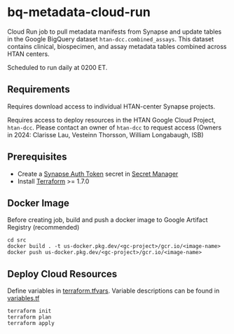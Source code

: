# bq-metadata-cloud-run

Cloud Run job to pull metadata manifests from Synapse and update tables in the Google BigQuery dataset `htan-dcc.combined_assays`. This dataset contains clinical, biospecimen, and assay metadata tables combined across HTAN centers. 

Scheduled to run daily at 0200 ET.

## Requirements
Requires download access to individual HTAN-center Synapse projects. 

Requires access to deploy resources in the HTAN Google Cloud Project, `htan-dcc`. Please contact an owner of `htan-dcc` to request access (Owners in 2024: Clarisse Lau, Vesteinn Thorsson, William Longabaugh, ISB)

## Prerequisites
- Create a [Synapse Auth Token](https://help.synapse.org/docs/Managing-Your-Account.2055405596.html#ManagingYourAccount-PersonalAccessTokens) secret in [Secret Manager](https://cloud.google.com/secret-manager/docs)
- Install [Terraform](https://developer.hashicorp.com/terraform/tutorials/aws-get-started/install-cli) >= 1.7.0

## Docker Image
Before creating job, build and push a docker image to Google Artifact Registry (recommended)

```
cd src
docker build . -t us-docker.pkg.dev/<gc-project>/gcr.io/<image-name>
docker push us-docker.pkg.dev/<gc-project>/gcr.io/<image-name>
```

## Deploy Cloud Resources
Define variables in [terraform.tfvars](https://github.com/ncihtan/bq-metadata-cloud-run/blob/main/terraform.tfvars). Variable descriptions can be found in [variables.tf](https://github.com/ncihtan/bq-metadata-cloud-run/blob/main/variables.tf)

```
terraform init
terraform plan
terraform apply
```
